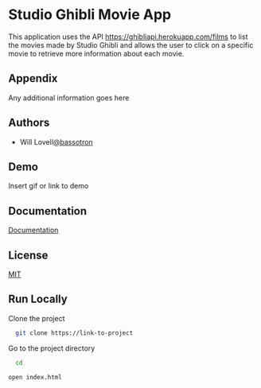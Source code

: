 # Studio Ghibli Movie App

This application uses the API https://ghibliapi.herokuapp.com/films
to list the movies made by Studio Ghibli and allows the user to click on a 
specific movie to retrieve more information about each movie. 







## Appendix

Any additional information goes here


## Authors

- Will Lovell[@bassotron](https://github.com/bassotron)


## Demo

Insert gif or link to demo


## Documentation

[Documentation](https://linktodocumentation)


## License

[MIT](https://choosealicense.com/licenses/mit/)


## Run Locally

Clone the project

```bash
  git clone https://link-to-project
```

Go to the project directory

```bash
  cd 
```

```bash
open index.html

